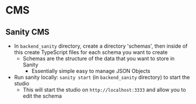 # CMS

## Sanity CMS

- In `backend_sanity` directory, create a directory 'schemas', then inside of this create TypeScript files for each schema you want to create
  - Schemas are the structure of the data that you want to store in Sanity
    - Essentially simple easy to manage JSON Objects
- Run sanity locally: `sanity start` (in `backend_sanity` directory) to start the studio
    - This will start the studio on `http://localhost:3333` and allow you to edit the schema
